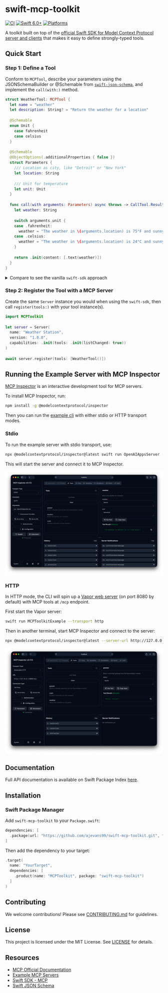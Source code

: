 # swift-mcp-toolkit

[![CI](https://github.com/ajevans99/swift-mcp-toolkit/actions/workflows/ci.yml/badge.svg)](https://github.com/ajevans99/swift-mcp-toolkit/actions/workflows/ci.yml)
[![Swift 6.0+](https://img.shields.io/badge/Swift-6.0+-orange.svg)](https://swift.org)
[![Platforms](https://img.shields.io/badge/platforms-iOS%20%7C%20macOS%20%7C%20tvOS%20%7C%20watchOS%20%7C%20Linux-lightgrey.svg)](https://swift.org)

A toolkit built on top of the [official Swift SDK for Model Context Protocol server and clients](https://github.com/modelcontextprotocol/swift-sdk) that makes it easy to define strongly-typed tools.

## Quick Start

### Step 1: Define a Tool

Conform to `MCPTool`, describe your parameters using the JSONSchemaBuilder or @Schemable from [`swift-json-schema`](https://github.com/ajevans99/swift-json-schema), and implement the `call(with:)` method.

```swift
struct WeatherTool: MCPTool {
  let name = "weather"
  let description: String? = "Return the weather for a location"

  @Schemable
  enum Unit {
    case fahrenheit
    case celsius
  }

  @Schemable
  @ObjectOptions(.additionalProperties { false })
  struct Parameters {
    /// Location as city, like "Detroit" or "New York"
    let location: String

    /// Unit for temperature
    let unit: Unit
  }

  func call(with arguments: Parameters) async throws -> CallTool.Result {
    let weather: String

    switch arguments.unit {
    case .fahrenheit:
      weather = "The weather in \(arguments.location) is 75°F and sunny."
    case .celsius:
      weather = "The weather in \(arguments.location) is 24°C and sunny."
    }

    return .init(content: [.text(weather)])
  }
}
```

<details>
<summary>Compare to see the vanilla <code>swift-sdk</code> approach</summary>

```swift
// Example/Sources/MCPToolkitExample/Tools/VanillaWeatherTool.swift
import MCP

struct VanillaWeatherTool {
  static let name = "weather"

  static func configure(server: Server) async {
    await server.withMethodHandler(ListTools.self) { _ in
      let tools = [
        Tool(
          name: Self.name,
          description: "Return the weather for a location",
          inputSchema: .object([
            "type": .string("object"),
            "additionalProperties": .bool(false),
            "properties": .object([
              "location": .object([
                "type": .string("string"),
                "description": .string("Location as city, like \"Detroit\" or \"New York\""),
              ]),
              "unit": .object([
                "type": .string("string"),
                "enum": .array(["fahrenheit", "celsius"].map { .string($0) }),
                "description": .string("Unit for temperature"),
              ]),
            ]),
            "required": .array([.string("location"), .string("unit")]),
          ])
        )
      ]
      return .init(tools: tools)
    }

    await server.withMethodHandler(CallTool.self) { params async in
      guard let arguments = params.arguments else {
        return .init(
          content: [.text("Missing arguments for tool \(Self.name)")],
          isError: true
        )
      }

      guard
        case .string(let location)? = arguments["location"],
        case .string(let unit)? = arguments["unit"]
      else {
        return .init(
          content: [.text("Arguments for tool \(Self.name) failed validation.")],
          isError: true
        )
      }

      let summary: String
      switch unit {
      case "fahrenheit":
        summary = "The weather in \(location) is 75°F and sunny."
      case "celsius":
        summary = "The weather in \(location) is 24°C and sunny."
      default:
        return .init(
          content: [.text("Arguments for tool \(Self.name) failed validation.")],
          isError: true
        )
      }

      return .init(content: [.text(summary)])
    }
  }
}
```

</details>

### Step 2: Register the Tool with a MCP Server

Create the same `Server` instance you would when using the `swift-sdk`, then call `register(tools:)` with your tool instance(s).

```swift
import MCPToolkit

let server = Server(
  name: "Weather Station",
  version: "1.0.0",
  capabilities: .init(tools: .init(listChanged: true))
)

await server.register(tools: [WeatherTool()])
```

## Running the Example Server with MCP Inspector

[MCP Inspector](https://modelcontextprotocol.io/docs/tools/inspector) is an interactive development tool for MCP servers.

To install MCP Inspector, run:

```bash
npm install -g @modelcontextprotocol/inspector
```

Then you can run the [example cli](./Example) with either stdio or HTTP transport modes.

### Stdio

To run the example server with stdio transport, use:

```bash
npx @modelcontextprotocol/inspector@latest swift run OpenAIAppsServer --transport stdio
```

This will start the server and connect it to MCP Inspector.

![MCP Inspector screenshot (STDIO mode)](./docs/images/mcp-inspector-stdio.png)

### HTTP

In HTTP mode, the CLI will spin up a [Vapor web server](https://vapor.codes) (on port 8080 by default) with MCP tools at `/mcp` endpoint.

First start the Vapor server:

```bash
swift run MCPToolkitExample --transport http
```

Then in another terminal, start MCP Inspector and connect to the server:

```bash
npx @modelcontextprotocol/inspector@latest --server-url http://127.0.0.1:8080/mcp --transport http
```

![MCP Inspector screenshot (HTTP mode)](./docs/images/mcp-inspector-http.png)

## Documentation

Full API documentation is available on Swift Package Index [here](https://swiftpackageindex.com/ajevans99/swift-mcp-toolkit/main/documentation/mcptoolkit).

## Installation

### Swift Package Manager

Add `swift-mcp-toolkit` to your `Package.swift`:

```swift
dependencies: [
  .package(url: "https://github.com/ajevans99/swift-mcp-toolkit.git", from: "0.1.0")
]
```

Then add the dependency to your target:

```swift
.target(
  name: "YourTarget",
  dependencies: [
    .product(name: "MCPToolkit", package: "swift-mcp-toolkit")
  ]
)
```

## Contributing

We welcome contributions! Please see [CONTRIBUTING.md](CONTRIBUTING.md) for guidelines.

## License

This project is licensed under the MIT License. See [LICENSE](LICENSE) for details.

## Resources

- [MCP Official Documentation](https://modelcontextprotocol.io/docs)
- [Example MCP Servers](https://github.com/modelcontextprotocol/servers)
- [Swift SDK - MCP](https://github.com/modelcontextprotocol/swift-sdk)
- [Swift JSON Schema](https://github.com/ajevans99/swift-json-schema)
